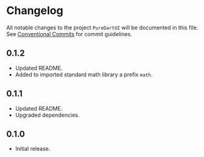 # Changelog

All notable changes to the project `PureDartUI` will be documented in this file.
See [Conventional Commits](https://conventionalcommits.org) for commit guidelines.

## 0.1.2

- Updated README.
- Added to imported standard math library a prefix `math`.

## 0.1.1

- Updated README.
- Upgraded dependencies.

## 0.1.0

- Initial release.
